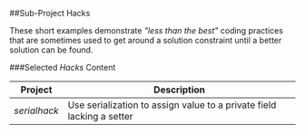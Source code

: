 ##Sub-Project Hacks

These short examples demonstrate _"less than the best"_ coding practices that are sometimes used to get around a solution constraint until a better solution can be found.

###Selected _Hacks_ Content

Project | Description
------- | -----------
_serialhack_ | Use serialization to assign value to a private field lacking a setter
